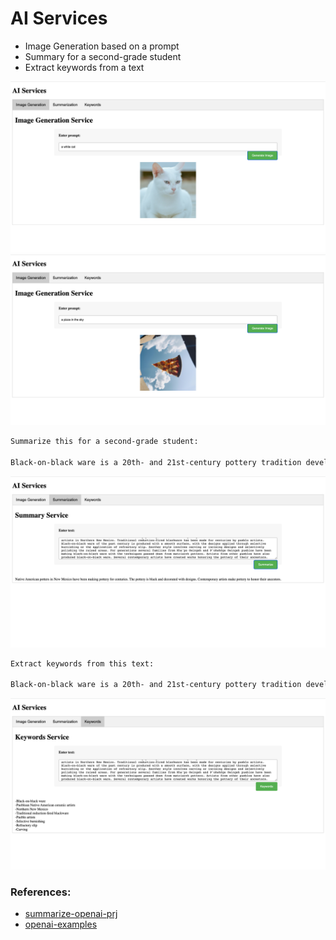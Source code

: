 # AI Services

- Image Generation based on a prompt
- Summary for a second-grade student
- Extract keywords from a text

![white cat](whitecat.png)
![a piece of pizza in the sky](skypizza.png)

```bash
Summarize this for a second-grade student:

Black-on-black ware is a 20th- and 21st-century pottery tradition developed by the Puebloan Native American ceramic artists in Northern New Mexico. Traditional reduction-fired blackware has been made for centuries by pueblo artists. Black-on-black ware of the past century is produced with a smooth surface, with the designs applied through selective burnishing or the application of refractory slip. Another style involves carving or incising designs and selectively polishing the raised areas. For generations several families from Kha'po Owingeh and P'ohwhóge Owingeh pueblos have been making black-on-black ware with the techniques passed down from matriarch potters. Artists from other pueblos have also produced black-on-black ware. Several contemporary artists have created works honoring the pottery of their ancestors.
```
![summary](summary.png)

```bash
Extract keywords from this text:

Black-on-black ware is a 20th- and 21st-century pottery tradition developed by the Puebloan Native American ceramic artists in Northern New Mexico. Traditional reduction-fired blackware has been made for centuries by pueblo artists. Black-on-black ware of the past century is produced with a smooth surface, with the designs applied through selective burnishing or the application of refractory slip. Another style involves carving or incising designs and selectively polishing the raised areas. For generations several families from Kha'po Owingeh and P'ohwhóge Owingeh pueblos have been making black-on-black ware with the techniques passed down from matriarch potters. Artists from other pueblos have also produced black-on-black ware. Several contemporary artists have created works honoring the pottery of their ancestors.
```
![keywords](keywords.png)

### References:
- [summarize-openai-prj](https://github.com/nogibjj/rust-world-spr23/tree/main/summarize-openai-prj4)
- [openai-examples](https://platform.openai.com/examples)
